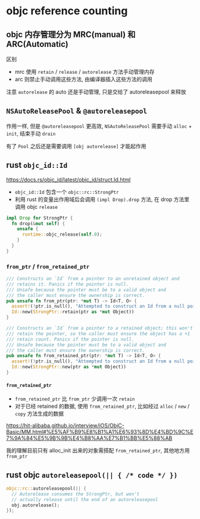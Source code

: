 # objc reference counting

## objc 内存管理分为 MRC(manual) 和 ARC(Automatic)

区别

- mrc 使用 `retain` / `release` / `autorelease` 方法手动管理内存
- arc 则禁止手动调用这些方法, 由编译器插入这些方法的调用

注意 `autorelease` 的 auto 还是手动管理, 只是交给了 autoreleasepool 来释放

## `NSAutoReleasePool` & `@autoreleasepool`

作用一样, 但是 `@autoreleasepool` 更高效, `NSAutoReleasePool` 需要手动 `alloc` + `init`, 结束手动 `drain`

有了 `Pool` 之后还是需要调用 `[obj autorelease]` 才能起作用

## rust `objc_id::Id`

https://docs.rs/objc_id/latest/objc_id/struct.Id.html

- `objc_id::Id` 包含一个 `objc::rc::StrongPtr`
- 利用 rust 的变量出作用域后会调用 `(impl Drop).drop` 方法, 在 drop 方法里调用 objc `release`

```rust
impl Drop for StrongPtr {
  fn drop(&mut self) {
    unsafe {
      runtime::objc_release(self.0);
    }
  }
}
```

### `from_ptr` / `from_retained_ptr`

```rust
/// Constructs an `Id` from a pointer to an unretained object and
/// retains it. Panics if the pointer is null.
/// Unsafe because the pointer must be to a valid object and
/// the caller must ensure the ownership is correct.
pub unsafe fn from_ptr(ptr: *mut T) -> Id<T, O> {
  assert!(!ptr.is_null(), "Attempted to construct an Id from a null pointer");
  Id::new(StrongPtr::retain(ptr as *mut Object))
}

/// Constructs an `Id` from a pointer to a retained object; this won't
/// retain the pointer, so the caller must ensure the object has a +1
/// retain count. Panics if the pointer is null.
/// Unsafe because the pointer must be to a valid object and
/// the caller must ensure the ownership is correct.
pub unsafe fn from_retained_ptr(ptr: *mut T) -> Id<T, O> {
  assert!(!ptr.is_null(), "Attempted to construct an Id from a null pointer");
  Id::new(StrongPtr::new(ptr as *mut Object))
}
```

#### `from_retained_ptr`

- `from_retained_ptr` 比 `from_ptr` 少调用一次 `retain`
- 对于已经 retained 的数据, 使用 `from_retained_ptr`, 比如经过 `alloc` / `new` / `copy` 方法生成的数据

https://hit-alibaba.github.io/interview/iOS/ObjC-Basic/MM.html#%E5%AF%B9%E8%B1%A1%E6%93%8D%E4%BD%9C%E7%9A%84%E5%9B%9B%E4%B8%AA%E7%B1%BB%E5%88%AB

我的理解目前只有 alloc_init 出来的对象需搭配 `from_retained_ptr`,
其他地方用 `from_ptr`

## rust objc `autoreleasepool(|| { /* code */ })`

```rust
objc::rc::autoreleasepool(|| {
  // Autorelease consumes the StrongPtr, but won't
  // actually release until the end of an autoreleasepool
  obj.autorelease();
});
```
